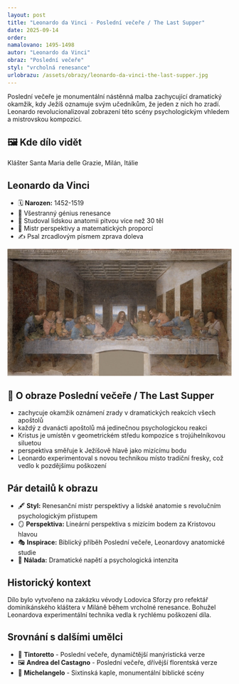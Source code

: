 ```yaml
---
layout: post
title: "Leonardo da Vinci - Poslední večeře / The Last Supper"
date: 2025-09-14
order:
namalovano: 1495-1498
autor: "Leonardo da Vinci"
obraz: "Poslední večeře"
styl: "vrcholná renesance"
urlobrazu: /assets/obrazy/leonardo-da-vinci-the-last-supper.jpg
---
```


Poslední večeře je monumentální nástěnná malba zachycující dramatický okamžik, kdy Ježíš oznamuje svým učedníkům, že jeden z nich ho zradí. Leonardo revolucionalizoval zobrazení této scény psychologickým vhledem a mistrovskou kompozicí.

## 🖼️ Kde dílo vidět
Klášter Santa Maria delle Grazie, Milán, Itálie

## Leonardo da Vinci
- 🗓️ **Narozen:** 1452-1519
- 🎨 Všestranný génius renesance
- 🔬 Studoval lidskou anatomii pitvou více než 30 těl
- 📐 Mistr perspektivy a matematických proporcí
- ✍️ Psal zrcadlovým písmem zprava doleva

![The Last Supper](/assets/obrazy/leonardo-da-vinci-the-last-supper.jpg)

## 🎨 O obraze Poslední večeře / The Last Supper

- zachycuje okamžik oznámení zrady v dramatických reakcích všech apoštolů
- každý z dvanácti apoštolů má jedinečnou psychologickou reakci
- Kristus je umístěn v geometrickém středu kompozice s trojúhelníkovou siluetou
- perspektiva směřuje k Ježíšově hlavě jako mizícímu bodu
- Leonardo experimentoval s novou technikou místo tradiční fresky, což vedlo k pozdějšímu poškození

## Pár detailů k obrazu

- 🖋️ **Styl:** Renesanční mistr perspektivy a lidské anatomie s revolučním psychologickým přístupem
- 🪞 **Perspektiva:** Lineární perspektiva s mizícím bodem za Kristovou hlavou
- 🎭 **Inspirace:** Biblický příběh Poslední večeře, Leonardovy anatomické studie
- 🌃 **Nálada:** Dramatické napětí a psychologická intenzita

## Historický kontext

Dílo bylo vytvořeno na zakázku vévody Lodovica Sforzy pro refektář dominikánského kláštera v Miláně během vrcholné renesance. Bohužel Leonardova experimentální technika vedla k rychlému poškození díla.

## Srovnání s dalšími umělci

- 🎨 **Tintoretto** - Poslední večeře, dynamičtější manýristická verze
- 🖼️ **Andrea del Castagno** - Poslední večeře, dřívější florentská verze
- 👤 **Michelangelo** - Sixtinská kaple, monumentální biblické scény
